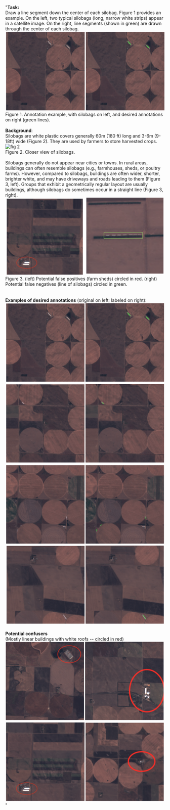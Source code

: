 "**Task:**<br/> Draw a line segment down the center of each silobag. Figure 1 provides an example. On the left, two typical silobags (long, narrow white strips) appear in a satellite image. On the right, line segments (shown in green) are drawn through the center of each silobag. <br/> ![fig 1](https://github.com/jschatz50/misc/blob/master/markdown_stuff/_Fig1.png) <br/> Figure 1. Annotation example, with silobags on left, and desired annotations on right (green lines). <br/> <br/> **Background**: <br/> Silobags are white plastic covers generally 60m (180 ft) long and 3-6m (9-18ft) wide (Figure 2). They are used by farmers to store harvested crops. <br/> ![fig 2](https://github.com/jschatz50/misc/blob/master/markdown_stuff/_Fig2.png) <br/> Figure 2. Closer view of silobags. <br/><br/> Silobags generally do not appear near cities or towns. In rural areas, buildings can often resemble silobags (e.g., farmhouses, sheds, or poultry farms). However, compared to silobags, buildings are often wider, shorter, brighter white, and may have driveways and roads leading to them (Figure 3, left). Groups that exhibit a geometrically regular layout are usually buildings, although silobags do sometimes occur in a straight line (Figure 3, right). <br/> ![fig 3](https://github.com/jschatz50/misc/blob/master/markdown_stuff/_Fig3.png) <br/> Figure 3. (left) Potential false positives (farm sheds) circled in red. (right) Potential false negatives (line of silobags) circled in green. <br/> <br/> <br/> **Examples of desired annotations** (original on left; labeled on right): <br/> ![true positive example](https://github.com/jschatz50/misc/blob/master/markdown_stuff/_Fig4.png) <br/> ![true positive example](https://github.com/jschatz50/misc/blob/master/markdown_stuff/_Fig5.png) <br/> ![true positive example](https://github.com/jschatz50/misc/blob/master/markdown_stuff/_Fig6.png) <br/> ![true positive example](https://github.com/jschatz50/misc/blob/master/markdown_stuff/_Fig7.png) <br/><br/> **Potential confusers** <br/> (Mostly linear buildings with white roofs -- circled in red) <br/> ![false positive example](https://github.com/jschatz50/misc/blob/master/markdown_stuff/_Fig8.png) <br/> ![false positive example](https://github.com/jschatz50/misc/blob/master/markdown_stuff/_Fig9.png)"
